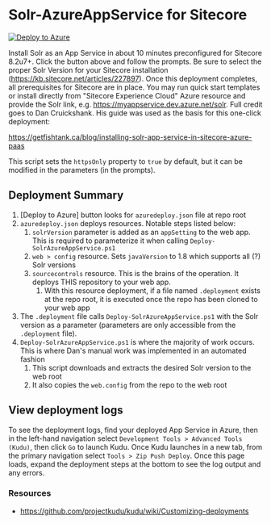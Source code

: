 # Solr-AzureAppService for Sitecore

[![Deploy to Azure](https://azuredeploy.net/deploybutton.png)](https://azuredeploy.net/)

Install Solr as an App Service in about 10 minutes preconfigured for Sitecore 8.2u7+. Click the button above and follow the prompts. Be sure to select the proper Solr Version for your Sitecore installation (https://kb.sitecore.net/articles/227897). Once this deployment completes, all prerequisites for Sitecore are in place. You may run quick start templates or install directly from "Sitecore Experience Cloud" Azure resource and provide the Solr link, e.g. https://myappservice.dev.azure.net/solr. Full credit goes to Dan Cruickshank. His guide was used as the basis for this one-click deployment:

https://getfishtank.ca/blog/installing-solr-app-service-in-sitecore-azure-paas

This script sets the `httpsOnly` property to `true` by default, but it can be modified in the parameters (in the prompts).

## Deployment Summary

1. \[Deploy to Azure\] button looks for `azuredeploy.json` file at repo root
2. `azuredeploy.json` deploys resources. Notable steps listed below:
    1. `solrVersion` parameter is added as an `appSetting` to the web app. This is required to parameterize it when calling `Deploy-SolrAzureAppService.ps1`
    2. `web > config` resource. Sets `javaVersion` to 1.8 which supports all (?) Solr versions
    3. `sourcecontrols` resource. This is the brains of the operation. It deploys THIS repository to your web app.
        1. With this resource deployment, if a file named `.deployment` exists at the repo root, it is executed once the repo has been cloned to your web app
3. The `.deployment` file calls `Deploy-SolrAzureAppService.ps1` with the Solr version as a parameter (parameters are only accessible from the `.deployment` file). 
4. `Deploy-SolrAzureAppService.ps1` is where the majority of work occurs. This is where Dan's manual work was implemented in an automated fashion
    1. This script downloads and extracts the desired Solr version to the web root
    2. It also copies the `web.config` from the repo to the web root

## View deployment logs

To see the deployment logs, find your deployed App Service in Azure, then in the left-hand navigation select `Development Tools > Advanced Tools (Kudu)`, then click `Go` to launch Kudu. Once Kudu launches in a new tab, from the primary navigation select `Tools > Zip Push Deploy`. Once this page loads, expand the deployment steps at the bottom to see the log output and any errors.

### Resources
- https://github.com/projectkudu/kudu/wiki/Customizing-deployments

